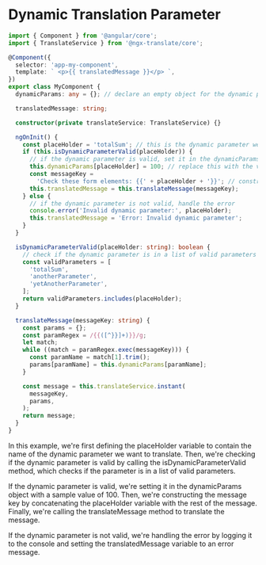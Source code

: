 # Dynamic Translation Parameter

```ts
import { Component } from '@angular/core';
import { TranslateService } from '@ngx-translate/core';

@Component({
  selector: 'app-my-component',
  template: ` <p>{{ translatedMessage }}</p> `,
})
export class MyComponent {
  dynamicParams: any = {}; // declare an empty object for the dynamic parameters

  translatedMessage: string;

  constructor(private translateService: TranslateService) {}

  ngOnInit() {
    const placeHolder = 'totalSum'; // this is the dynamic parameter we want to translate
    if (this.isDynamicParameterValid(placeHolder)) {
      // if the dynamic parameter is valid, set it in the dynamicParams object
      this.dynamicParams[placeHolder] = 100; // replace this with the value obtained from the REST API call
      const messageKey =
        'Check these form elements: {{' + placeHolder + '}}'; // construct the message key
      this.translatedMessage = this.translateMessage(messageKey);
    } else {
      // if the dynamic parameter is not valid, handle the error
      console.error('Invalid dynamic parameter:', placeHolder);
      this.translatedMessage = 'Error: Invalid dynamic parameter';
    }
  }

  isDynamicParameterValid(placeHolder: string): boolean {
    // check if the dynamic parameter is in a list of valid parameters
    const validParameters = [
      'totalSum',
      'anotherParameter',
      'yetAnotherParameter',
    ];
    return validParameters.includes(placeHolder);
  }

  translateMessage(messageKey: string) {
    const params = {};
    const paramRegex = /{{([^}}]+)}}/g;
    let match;
    while ((match = paramRegex.exec(messageKey))) {
      const paramName = match[1].trim();
      params[paramName] = this.dynamicParams[paramName];
    }

    const message = this.translateService.instant(
      messageKey,
      params,
    );
    return message;
  }
}
```

In this example, we're first defining the placeHolder variable to contain the name of the dynamic parameter we want to translate. Then, we're checking if the dynamic parameter is valid by calling the isDynamicParameterValid method, which checks if the parameter is in a list of valid parameters.

If the dynamic parameter is valid, we're setting it in the dynamicParams object with a sample value of 100. Then, we're constructing the message key by concatenating the placeHolder variable with the rest of the message. Finally, we're calling the translateMessage method to translate the message.

If the dynamic parameter is not valid, we're handling the error by logging it to the console and setting the translatedMessage variable to an error message.
